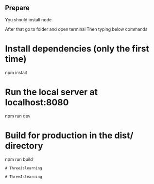 ## Prepare
You should install node

After that go to folder and open terminal
Then typing below commands

# Install dependencies (only the first time)
npm install

# Run the local server at localhost:8080
npm run dev

# Build for production in the dist/ directory
npm run build
```
#   T h r e e J s l e a r n i n g  
 #   T h r e e J s l e a r n i n g  
 